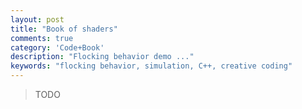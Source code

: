 ```yaml
---
layout: post
title: "Book of shaders"
comments: true
category: 'Code+Book'
description: "Flocking behavior demo ..."
keywords: "flocking behavior, simulation, C++, creative coding"
---
```


> TODO